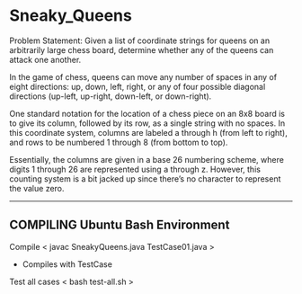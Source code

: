 # Sneaky_Queens

Problem Statement:
Given a list of coordinate strings for queens on an arbitrarily large chess board,
determine whether any of the queens can attack one another.

In the game of chess, queens can move any number of spaces in any of eight directions: up, down, left, right, or
any of four possible diagonal directions (up-left, up-right, down-left, or down-right).

One standard notation for the location of a chess piece on an 8x8 board is to give its column, followed by its row,
as a single string with no spaces. In this coordinate system, columns are labeled a through h (from left to right),
and rows to be numbered 1 through 8 (from bottom to top).

Essentially, the columns are given in a base 26 numbering scheme, where digits 1 through 26 are represented
using a through z. However, this counting system is a bit jacked up since there’s no character to represent the
value zero. 

-----------------------
COMPILING
Ubuntu Bash Environment
-----------------------

Compile < javac SneakyQueens.java TestCase01.java > 
  - Compiles with TestCase<n>
 
 Test all cases < bash test-all.sh >
